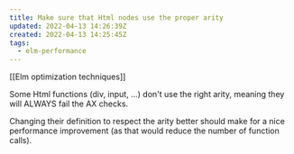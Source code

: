 ```yaml
---
title: Make sure that Html nodes use the proper arity
updated: 2022-04-13 14:26:39Z
created: 2022-04-13 14:25:45Z
tags:
  - elm-performance
---
```

[[Elm optimization techniques]]

Some Html functions (div, input, ...) don't use the right arity, meaning they will ALWAYS fail the AX checks.

Changing their definition to respect the arity better should make for a nice performance improvement (as that would reduce the number of function calls).